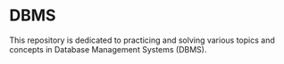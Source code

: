 # DBMS
This repository is dedicated to practicing and solving various topics and concepts in Database Management Systems (DBMS).
